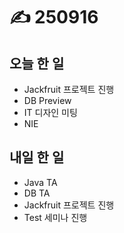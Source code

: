 # ✍️ 250916

## 오늘 한 일

* Jackfruit 프로젝트 진행
* DB Preview
* IT 디자인 미팅
* NIE



## 내일 한 일

* Java TA
* DB TA
* Jackfruit 프로젝트 진행
* Test 세미나 진행

